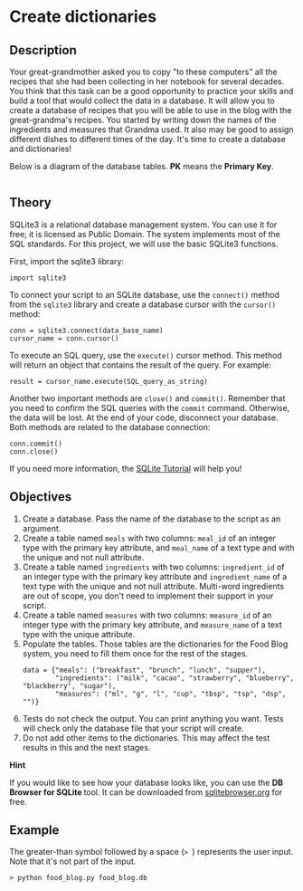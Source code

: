 <h1>Create dictionaries</h1>

<h2>Description</h2>

<p>Your great-grandmother asked you to copy "to these computers" all the recipes that she had been collecting in her notebook for several decades. You think that this task can be a good opportunity to practice your skills and build a tool that would collect the data in a database. It will allow you to create a database of recipes that you will be able to use in the blog with the great-grandma's recipes. You started by writing down the names of the ingredients and measures that Grandma used. It also may be good to assign different dishes to different times of the day. It's time to create a database and dictionaries!</p>

<p>Below is a diagram of the database tables. <strong>PK</strong> means the <strong>Primary Key</strong>.</p>

<p style="text-align: center;"><img alt="" src="https://ucarecdn.com/02f9c2e9-014c-4e1e-b6cd-893d401f9414/"></p>

<h2>Theory</h2>

<p>SQLite3 is a relational database management system. You can use it for free; it is licensed as Public Domain. The system implements most of the SQL standards. For this project, we will use the basic SQLite3 functions.</p>

<p>First, import the sqlite3 library:</p>

<pre><code class="java">import sqlite3
</code></pre>

<p>To connect your script to an SQLite database, use the <code class="java">connect()</code> method from the <code class="java">sqlite3</code> library and create a database cursor with the <code class="java">cursor()</code> method:</p>

<pre><code class="java">conn = sqlite3.connect(data_base_name)
cursor_name = conn.cursor()
</code></pre>

<p>To execute an SQL query, use the <code class="java">execute()</code> cursor method. This method will return an object that contains the result of the query. For example:</p>

<pre><code class="java">result = cursor_name.execute(SQL_query_as_string)
</code></pre>

<p>Another two important methods are <code class="java">close()</code> and <code class="java">commit()</code>. Remember that you need to confirm the SQL queries with the <code class="java">commit</code> command. Otherwise, the data will be lost. At the end of your code, disconnect your database. Both methods are related to the database connection:</p>

<pre><code class="java">conn.commit()
conn.close()
</code></pre>

<p>If you need more information, the <a target="_blank" href="https://www.sqlitetutorial.net/" rel="noopener noreferrer nofollow">SQLite Tutorial</a> will help you!</p>

<h2>Objectives</h2>

<ol>
	<li>Create a database. Pass the name of the database to the script as an argument.</li>
	<li>Create a table named <code class="java">meals</code> with two columns: <code class="java">meal_id</code> of an integer type with the primary key attribute, and <code class="java">meal_name</code> of a text type and with the unique and not null attribute. </li>
	<li>Create a table named <code class="java">ingredients</code> with two columns: <code class="java">ingredient_id</code> of an integer type with the primary key attribute and <code class="java">ingredient_name</code> of a text type with the unique and not null attribute. Multi-word ingredients are out of scope, you don't need to implement their support in your script.</li>
	<li>Create a table named <code class="java">measures</code> with two columns: <code class="java">measure_id</code> of an integer type with the primary key attribute, and <code class="java">measure_name</code> of a text type with the unique attribute. </li>
	<li>Populate the tables. Those tables are the dictionaries for the Food Blog system, you need to fill them once for the rest of the stages.
	<pre><code class="java">data = {"meals": ("breakfast", "brunch", "lunch", "supper"),
        "ingredients": ("milk", "cacao", "strawberry", "blueberry", "blackberry", "sugar"),
        "measures": ("ml", "g", "l", "cup", "tbsp", "tsp", "dsp", "")}</code></pre>
	</li>
	<li>Tests do not check the output. You can print anything you want. Tests will check only the database file that your script will create.</li>
	<li>Do not add other items to the dictionaries. This may affect the test results in this and the next stages.</li>
</ol>

<p><b>Hint</b></p>
<p>If you would like to see how your database looks like, you can use the <strong>DB Browser for SQLite </strong>tool. It can be downloaded from <a target="_blank" href="https://sqlitebrowser.org/" rel="noopener noreferrer nofollow">sqlitebrowser.org</a> for free.</p>

<h2>Example </h2>

<p>The greater-than symbol followed by a space (<code class="java">&gt; </code>) represents the user input. Note that it's not part of the input.</p>

<pre><code class="java">&gt; python food_blog.py food_blog.db</code></pre>

